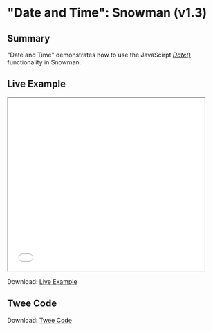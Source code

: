 # "Date and Time": Snowman (v1.3)

## Summary

"Date and Time" demonstrates how to use the JavaScirpt *[Date() ](https://developer.mozilla.org/en-US/docs/Web/JavaScript/Reference/Global_Objects/Date)* functionality in Snowman.

## Live Example

<section>
<iframe src="snowman_dateandtime_example.html" height=400 width=90%></iframe>


Download: <a href="snowman_dateandtime_example.html" target="_blank">Live Example</a>
</section>

## Twee Code

Download: <a href="snowman_dateandtime_twee.txt" target="_blank">Twee Code</a>
